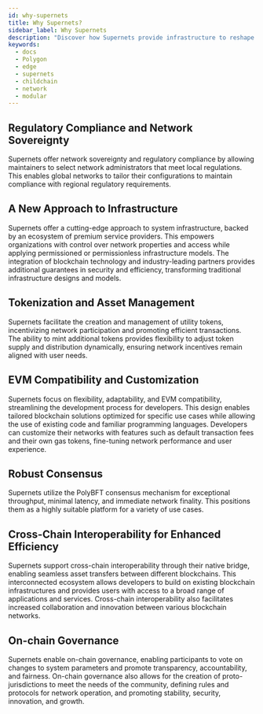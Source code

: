 ```yaml
---
id: why-supernets
title: Why Supernets?
sidebar_label: Why Supernets
description: "Discover how Supernets provide infrastructure to reshape the next generation of the web."
keywords:
  - docs
  - Polygon
  - edge
  - supernets
  - childchain
  - network
  - modular
---
```


## Regulatory Compliance and Network Sovereignty

Supernets offer network sovereignty and regulatory compliance by allowing maintainers to select network administrators that meet local regulations. This enables global networks to tailor their configurations to maintain compliance with regional regulatory requirements.

## A New Approach to Infrastructure

Supernets offer a cutting-edge approach to system infrastructure, backed by an ecosystem of premium service providers. This empowers organizations with control over network properties and access while applying permissioned or permissionless infrastructure models. The integration of blockchain technology and industry-leading partners provides additional guarantees in security and efficiency, transforming traditional infrastructure designs and models.

## Tokenization and Asset Management

Supernets facilitate the creation and management of utility tokens, incentivizing network participation and promoting efficient transactions. The ability to mint additional tokens provides flexibility to adjust token supply and distribution dynamically, ensuring network incentives remain aligned with user needs.

## EVM Compatibility and Customization

Supernets focus on flexibility, adaptability, and EVM compatibility, streamlining the development process for developers. This design enables tailored blockchain solutions optimized for specific use cases while allowing the use of existing code and familiar programming languages. Developers can customize their networks with features such as default transaction fees and their own gas tokens, fine-tuning network performance and user experience.

## Robust Consensus

Supernets utilize the PolyBFT consensus mechanism for exceptional throughput, minimal latency, and immediate network finality. This positions them as a highly suitable platform for a variety of use cases.

## Cross-Chain Interoperability for Enhanced Efficiency

Supernets support cross-chain interoperability through their native bridge, enabling seamless asset transfers between different blockchains. This interconnected ecosystem allows developers to build on existing blockchain infrastructures and provides users with access to a broad range of applications and services. Cross-chain interoperability also facilitates increased collaboration and innovation between various blockchain networks.

## On-chain Governance

Supernets enable on-chain governance, enabling participants to vote on changes to system parameters and promote transparency, accountability, and fairness. On-chain governance also allows for the creation of proto-jurisdictions to meet the needs of the community, defining rules and protocols for network operation, and promoting stability, security, innovation, and growth.
